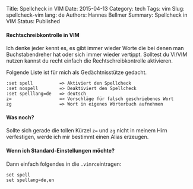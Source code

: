 Title: Spellcheck in VIM
Date: 2015-04-13
Category: tech
Tags: vim
Slug: spellcheck-vim
lang: de
Authors: Hannes Bellmer
Summary: Spellcheck in VIM
Status: Published

#### Rechtschreibkontrolle in VIM
Ich denke jeder kennt es, es gibt immer wieder Worte die bei denen man
Buchstabendreher hat oder sich immer wieder vertippt. Solltest du VI/VIM nutzen
kannst du recht einfach die Rechtschreibkontrolle aktivieren.

Folgende Liste ist für mich als Gedächtnisstütze gedacht. 

    :set spell          => Aktiviert den Spellcheck
    :set nospell        => Deaktiviert den Spellcheck
    :set spelllang=de   => deutsch
    z=                  => Vorschläge für falsch geschriebenes Wort
    zg                  => Wort in eigenes Wörterbuch aufnehmen

#### Was noch?
Sollte sich gerade die tollen Kürzel `z=` und `zg` nicht in meinem Hirn
verfestigen, werde ich mir bestimmt einen Alias erzeugen.

#### Wenn ich Standard-Einstellungen möchte?
Dann einfach folgendes in die `.vimrc`eintragen:

    set spell
    set spellang=de,en
